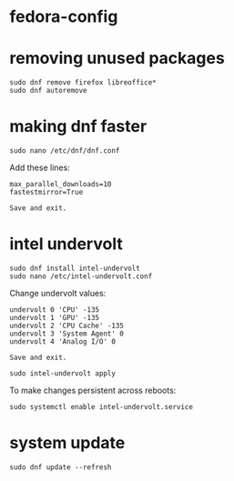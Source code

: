 # fedora-config

# removing unused packages

```
sudo dnf remove firefox libreoffice*
sudo dnf autoremove
```

# making dnf faster

```
sudo nano /etc/dnf/dnf.conf
```

Add these lines:

```
max_parallel_downloads=10
fastestmirror=True
```

`Save and exit.`

# intel undervolt

```
sudo dnf install intel-undervolt
sudo nano /etc/intel-undervolt.conf
```

Change undervolt values:

```
undervolt 0 'CPU' -135
undervolt 1 'GPU' -135
undervolt 2 'CPU Cache' -135
undervolt 3 'System Agent' 0
undervolt 4 'Analog I/O' 0
```

`Save and exit.`

```
sudo intel-undervolt apply
```

To make changes persistent across reboots:

```
sudo systemctl enable intel-undervolt.service
```

# system update

```
sudo dnf update --refresh
```
